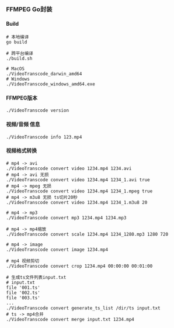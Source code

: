 ### FFMPEG Go封装

#### Build

```shell
# 本地编译
go build

# 跨平台编译
./build.sh

# MacOS
./VideoTranscode_darwin_amd64
# Windows
./VideoTranscode_windows_amd64.exe
```

#### FFMPEG版本

```shell
./VideoTranscode version
```

#### 视频/音频 信息

```shell
./VideoTranscode info 123.mp4
```

#### 视频格式转换

```shell
# mp4 -> avi
./VideoTranscode convert video 1234.mp4 1234.avi
# mp4 -> avi 无损
./VideoTranscode convert video 1234.mp4 1234_1.avi true
# mp4 -> mpeg 无损
./VideoTranscode convert video 1234.mp4 1234_1.mpeg true
# mp4 -> m3u8 无损 ts切片20秒
./VideoTranscode convert video 1234.mp4 1234_1.m3u8 20
```

```shell
# mp4 -> mp3
./VideoTranscode convert mp3 1234.mp4 1234.mp3
```

```shell
# mp4 -> mp4缩放
./VideoTranscode convert scale 1234.mp4 1234_1280.mp3 1280 720
```

```shell
# mp4 -> image
./VideoTranscode convert image 1234.mp4
```

```shell
# mp4 视频剪切
./VideoTranscode convert crop 1234.mp4 00:00:00 00:01:00
```

```shell
# 生成ts文件列表input.txt
# input.txt
file '001.ts'
file '002.ts'
file '003.ts'
...
./VideoTranscode convert generate_ts_list /dir/ts input.txt
# ts -> mp4合并
./VideoTranscode convert merge input.txt 1234.mp4
```